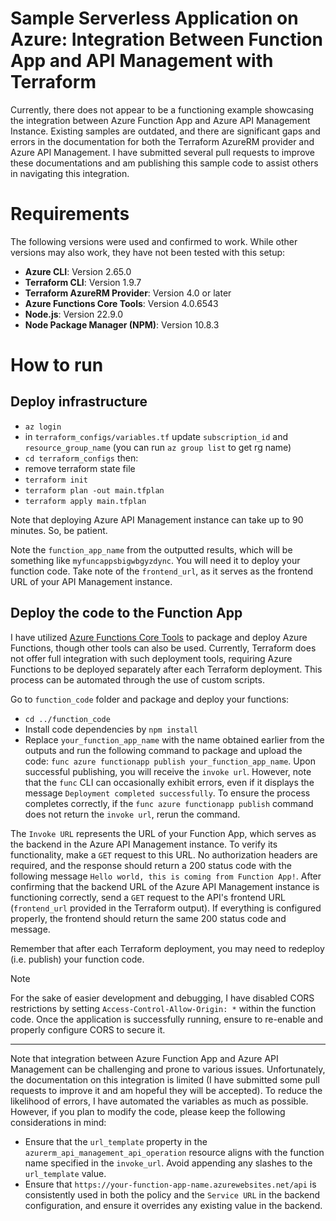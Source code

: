 # Sample Serverless Application on Azure: Integration Between Function App and API Management with Terraform

Currently, there does not appear to be a functioning example showcasing the integration between Azure Function App and Azure API Management Instance. Existing samples are outdated, and there are significant gaps and errors in the documentation for both the Terraform AzureRM provider and Azure API Management. I have submitted several pull requests to improve these documentations and am publishing this sample code to assist others in navigating this integration.

# Requirements

The following versions were used and confirmed to work. While other versions may also work, they have not been tested with this setup:

- **Azure CLI**: Version 2.65.0  
- **Terraform CLI**: Version 1.9.7  
- **Terraform AzureRM Provider**: Version 4.0 or later  
- **Azure Functions Core Tools**: Version 4.0.6543  
- **Node.js**: Version 22.9.0  
- **Node Package Manager (NPM)**: Version 10.8.3 

# How to run

## Deploy infrastructure

- `az login`
- in `terraform_configs/variables.tf` update `subscription_id` and `resource_group_name` (you can run `az group list` to get rg name)
- `cd terraform_configs` then:
- remove terraform state file
- `terraform init`
- `terraform plan -out main.tfplan`
- `terraform apply main.tfplan`

Note that deploying Azure API Management instance can take up to 90 minutes. So, be patient.

Note the `function_app_name` from the outputted results, which will be something like `myfuncappsbigwbgyzdync`. You will need it to deploy your function code. Take note of the `frontend_url`, as it serves as the frontend URL of your API Management instance.


## Deploy the code to the Function App

I have utilized [Azure Functions Core Tools](https://learn.microsoft.com/azure/azure-functions/functions-run-local) to package and deploy Azure Functions, though other tools can also be used. Currently, Terraform does not offer full integration with such deployment tools, requiring Azure Functions to be deployed separately after each Terraform deployment. This process can be automated through the use of custom scripts.

Go to `function_code` folder and package and deploy your functions:

- `cd ../function_code`
- Install code dependencies by `npm install`
- Replace `your_function_app_name` with the name obtained earlier from the outputs and run the following command to package and upload the code: `func azure functionapp publish your_function_app_name`. Upon successful publishing, you will receive the `invoke url`. However, note that the `func` CLI can occasionally exhibit errors, even if it displays the message `Deployment completed successfully`. To ensure the process completes correctly, if the `func azure functionapp publish` command does not return the `invoke url`, rerun the command. 

The `Invoke URL` represents the URL of your Function App, which serves as the backend in the Azure API Management instance. To verify its functionality, make a `GET` request to this URL. No authorization headers are required, and the response should return a 200 status code with the following message `Hello world, this is coming from Function App!`. After confirming that the backend URL of the Azure API Management instance is functioning correctly, send a `GET` request to the API's frontend URL (`frontend_url` provided in the Terraform output). If everything is configured properly, the frontend should return the same 200 status code and message.

Remember that after each Terraform deployment, you may need to redeploy (i.e. publish) your function code.


> [!NOTE]  
> For the sake of easier development and debugging, I have disabled CORS restrictions by setting `Access-Control-Allow-Origin: *` within the function code. Once the application is successfully running, ensure to re-enable and properly configure CORS to secure it.

------

Note that integration between Azure Function App and Azure API Management can be challenging and prone to various issues. Unfortunately, the documentation on this integration is limited (I have submitted some pull requests to improve it and am hopeful they will be accepted). To reduce the likelihood of errors, I have automated the variables as much as possible. However, if you plan to modify the code, please keep the following considerations in mind:
- Ensure that the `url_template` property in the `azurerm_api_management_api_operation` resource aligns with the function name specified in the `invoke_url`. Avoid appending any slashes to the `url_template` value.
- Ensure that `https://your-function-app-name.azurewebsites.net/api` is consistently used in both the policy and the `Service URL` in the backend configuration, and ensure it overrides any existing value in the backend.
